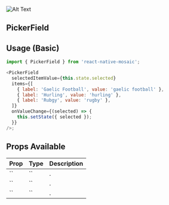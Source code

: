 ![Alt Text](https://drive.google.com/uc?export=view&id=1NmjwnW4cWlL7WbdrlK-Mt-CJ1IXWhlsJ)

## PickerField

## Usage (Basic)

```js
import { PickerField } from 'react-native-mosaic';

<PickerField
  selectedItemValue={this.state.selected}
  items={[
    { label: 'Gaelic Football', value: 'gaelic football' },
    { label: 'Hurling', value: 'hurling' },
    { label: 'Rubgy', value: 'rugby' },
  ]}
  onValueChange={(selected) => {
    this.setState({ selected });
  }}
/>;
```

## Props Available

| Prop | Type | Description |
| ---- | ---- | ----------- |
| ``   | ``   | .           |
| ``   | ``   | .           |
| ``   | ``   | .           |
